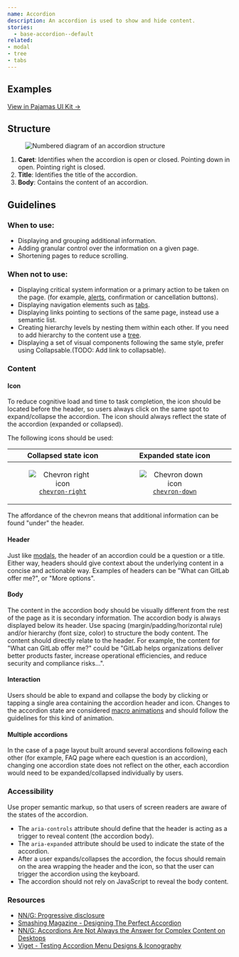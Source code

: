 ```yaml
---
name: Accordion
description: An accordion is used to show and hide content. 
stories:
  - base-accordion--default
related:
- modal
- tree
- tabs
---
```


## Examples

<story-viewer story-name="base-accordion--default" title="Default accordion"></story-viewer>

[View in Pajamas UI Kit →](https://www.figma.com/file/qEddyqCrI7kPSBjGmwkZzQ/Pajamas-UI-Kit?node-id=425%3A0)

## Structure

<figure class="figure" role="figure" aria-label="Accordion structure">
  <img class="figure-img" src="/img/accordion-structure.svg" alt="Numbered diagram of an accordion structure" role="img" />
</figure>

1. **Caret**: Identifies when the accordion is open or closed. Pointing down in open. Pointing right is closed. 
1. **Title**: Identifies the title of the accordion.
1. **Body**: Contains the content of an accordion. 

## Guidelines

### When to use:

- Displaying and grouping additional information.
- Adding granular control over the information on a given page.
- Shortening pages to reduce scrolling.

### When not to use:

- Displaying critical system information or a primary action to be taken on the page. (for example, [alerts](/components/alert), confirmation or cancellation buttons).
- Displaying navigation elements such as [tabs](/components/tabs).
- Displaying links pointing to sections of the same page, instead use a semantic list.
- Creating hierarchy levels by nesting them within each other. If you need to add hierarchy to the content use a [tree](/components/tree).
- Displaying a set of visual components following the same style, prefer using Collapsable.(TODO: Add link to collapsable).

### Content

#### Icon

To reduce cognitive load and time to task completion, the icon should be located before the header, so users always click on the same spot to expand/collapse the accordion. The icon should always reflect the state of the accordion (expanded or collapsed).

The following icons should be used:

| Collapsed state icon | Expanded state icon |
| :---: | :---: |
| <figure class="figure p-a-0" role="figure"><img class="figure-img p-a-5" src="/img/chevron-right.svg" alt="Chevron right icon" role="img" /><figcaption class="figure-caption">[`chevron-right`]( https://gitlab-org.gitlab.io/gitlab-svgs/?q=chevron-right)</figcaption></figure> | <figure class="figure p-a-0" role="figure"><img class="figure-img p-a-5" src="/img/chevron-down.svg" alt="Chevron down icon" role="img" /><figcaption class="figure-caption">[`chevron-down`](https://gitlab-org.gitlab.io/gitlab-svgs/?q=chevron-down)</figcaption></figure> |

The affordance of the chevron means that additional information can be found "under" the header.

#### Header

Just like [modals](/components/modal/), the header of an accordion could be a question or a title. Either way, headers should give context about the underlying content in a concise and actionable way. Examples of headers can be "What can GitLab offer me?", or "More options".

#### Body

The content in the accordion body should be visually different from the rest of the page as it is secondary information. The accordion body is always displayed below its header. Use spacing (margin/padding/horizontal rule) and/or hierarchy (font size, color) to structure the body content. The content should directly relate to the header. For example, the content for "What can GitLab offer me?" could be "GitLab helps organizations deliver better products faster, increase operational efficiencies, and reduce security and compliance risks...".

#### Interaction

Users should be able to expand and collapse the body by clicking or tapping a single area containing the accordion header and icon. Changes to the accordion state are considered [macro animations](/product-foundations/motion/#macro-animations) and should follow the guidelines for this kind of animation.

#### Multiple accordions

In the case of a page layout built around several accordions following each other (for example, FAQ page where each question is an accordion), changing one accordion state does not reflect on the other, each accordion would need to be expanded/collapsed individually by users.

### Accessibility

Use proper semantic markup, so that users of screen readers are aware of the states of the accordion.

- The `aria-controls` attribute should define that the header is acting as a trigger to reveal content (the accordion body).
- The `aria-expanded` attribute should be used to indicate the state of the accordion.
- After a user expands/collapses the accordion, the focus should remain on the area wrapping the header and the icon, so that the user can trigger the accordion using the keyboard.
- The accordion should not rely on JavaScript to reveal the body content.

### Resources

- [NN/G: Progressive disclosure](https://www.nngroup.com/articles/progressive-disclosure/)
- [Smashing Magazine - Designing The Perfect Accordion](https://www.smashingmagazine.com/2017/06/designing-perfect-accordion-checklist/#top)
- [NN/G: Accordions Are Not Always the Answer for Complex Content on Desktops](https://www.nngroup.com/articles/accordions-complex-content/)
- [Viget - Testing Accordion Menu Designs & Iconography](https://www.viget.com/articles/testing-accordion-menu-designs-iconography/)
